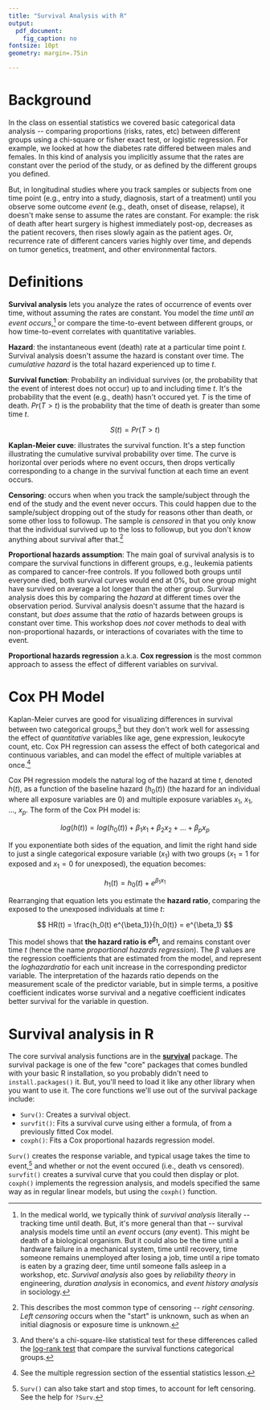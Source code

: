 ```yaml
---
title: "Survival Analysis with R"
output:
  pdf_document: 
    fig_caption: no
fontsize: 10pt
geometry: margin=.75in

---
```


# Background

In the class on essential statistics we covered basic categorical data analysis -- comparing proportions (risks, rates, etc) between different groups using a chi-square or fisher exact test, or logistic regression. For example, we looked at how the diabetes rate differed between males and females. In this kind of analysis you implicitly assume that the rates are constant over the period of the study, or as defined by the different groups you defined. 

But, in longitudinal studies where you track samples or subjects from one time point (e.g., entry into a study, diagnosis, start of a treatment) until you observe some outcome _event_ (e.g., death, onset of disease, relapse), it doesn't make sense to assume the rates are constant. For example: the risk of death after heart surgery is highest immediately post-op, decreases as the patient recovers, then rises slowly again as the patient ages. Or, recurrence rate of different cancers varies highly over time, and depends on tumor genetics, treatment, and other environmental factors. 

# Definitions

**Survival analysis** lets you analyze the rates of occurrence of events over time, without assuming the rates are constant. You model the _time until an event occurs_,[^deathvs] or compare the time-to-event between different groups, or how time-to-event correlates with quantitative variables.

[^deathvs]: In the medical world, we typically think of _survival analysis_ literally -- tracking time until death. But, it's more general than that -- survival analysis models time until an _event_ occurs (_any_ event). This might be death of a biological organism. But it could also be the time until a hardware failure in a mechanical system, time until recovery, time someone remains unemployed after losing a job, time until a ripe tomato is eaten by a grazing deer, time until someone falls asleep in a workshop, etc. _Survival analysis_ also goes by _reliability theory_ in engineering, _duration analysis_ in economics, and _event history analysis_ in sociology.

**Hazard**: the instantaneous event (death) rate at a particular time point _t_. Survival analysis doesn't assume the hazard is constant over time. The _cumulative hazard_ is the total hazard experienced up to time _t_.

**Survival function**: Probability an individual survives (or, the probability that the event of interest does not occur) up to and including time _t_. It's the probability that the event (e.g., death) hasn't occured yet. $T$ is the time of death. $Pr(T>t)$ is the probability that the time of death is greater than some time $t$.

$$ S(t) = Pr(T>t) $$

**Kaplan-Meier cuve**: illustrates the survival function. It's a step function illustrating the cumulative survival probability over time. The curve is horizontal over periods where no event occurs, then drops vertically corresponding to a change in the survival function at each time an event occurs. 

**Censoring**: occurs when when you track the sample/subject through the end of the study and the event never occurs. This could happen due to the sample/subject dropping out of the study for reasons other than death, or some other loss to followup. The sample is _censored_ in that you only know that the individual survived up to the loss to followup, but you don't know anything about survival after that.[^censoring]

[^censoring]: This describes the most common type of censoring -- _right censoring_. _Left censoring_ occurs when the "start" is unknown, such as when an initial diagnosis or exposure time is unknown. 

**Proportional hazards assumption**: The main goal of survival analysis is to compare the survival functions in different groups, e.g., leukemia patients as compared to cancer-free controls. If you followed both groups until everyone died, both survival curves would end at 0%, but one group might have survived on average a lot longer than the other group. Survival analysis does this by comparing the _hazard_ at different times over the observation period. Survival analysis doesn't assume that the hazard is constant, but _does_ assume that the _ratio_ of hazards between groups is constant over time. This workshop does _not_ cover methods to deal with non-proportional hazards, or interactions of covariates with the time to event.

**Proportional hazards regression** a.k.a. **Cox regression** is the most common approach to assess the effect of different variables on survival. 

# Cox PH Model

Kaplan-Meier curves are good for visualizing differences in survival between two categorical groups,[^logrank] but they don't work well for assessing the effect of _quantitative_ variables like age, gene expression, leukocyte count, etc. Cox PH regression can assess the effect of both categorical and continuous variables, and can model the effect of multiple variables at once.[^multregression]

[^logrank]: And there's a chi-square-like statistical test for these differences called the [log-rank test](https://en.wikipedia.org/wiki/Log-rank_test) that compare the survival functions categorical groups.

[^multregression]: See the multiple regression section of the essential statistics lesson.

Cox PH regression models the natural log of the hazard at time _t_, denoted $h(t)$, as a function of the baseline hazard ($h_0(t)$) (the hazard for an individual where all exposure variables are 0) and multiple exposure variables $x_1$, $x_1$, $...$, $x_p$. The form of the Cox PH model is:

$$ log(h(t)) = log(h_0(t)) + \beta_1 x_1 + \beta_2 x_2 + ... + \beta_p x_p $$

If you exponentiate both sides of the equation, and limit the right hand side to just a single categorical exposure variable ($x_1$) with two groups ($x_1=1$ for exposed and $x_1=0$ for unexposed), the equation becomes:

$$ h_1(t) = h_0(t) + e^{\beta_1 x_1} $$ 

Rearranging that equation lets you estimate the **hazard ratio**, comparing the exposed to the unexposed individuals at time _t_: 

$$ HR(t) = \frac{h_0(t) e^{\beta_1}}{h_0(t)} = e^{\beta_1} $$

This model shows that **the hazard ratio is $e^{\beta_1}$,** and remains constant over time _t_ (hence the name _proportional hazards regression_). The $\beta$ values are the regression coefficients that are estimated from the model, and represent the $log hazard ratio$ for each unit increase in the corresponding predictor variable. The interpretation of the hazards ratio depends on the measurement scale of the predictor variable, but in simple terms, a positive coefficient indicates worse survival and a negative coefficient indicates better survival for the variable in question.

# Survival analysis in R

The core survival analysis functions are in the **[survival](https://cran.r-project.org/web/packages/survival/)** package. The survival package is one of the few "core" packages that comes bundled with your basic R installation, so you probably didn't need to `install.packages()` it. But, you'll need to load it like any other library when you want to use it. The core functions we'll use out of the survival package include:

- `Surv()`: Creates a survival object.
- `survfit()`: Fits a survival curve using either a formula, of from a previously fitted Cox model.
- `coxph()`: Fits a Cox proportional hazards regression model.

`Surv()` creates the response variable, and typical usage takes the time to event,[^time2] and whether or not the event occured (i.e., death vs censored). `survfit()` creates a survival curve that you could then display or plot. `coxph()` implements the regression analysis, and models specified the same way as in regular linear models, but using the `coxph()` function.

[^time2]: `Surv()` can also take start and stop times, to account for left censoring. See the help for `?Surv`.